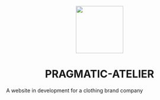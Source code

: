 <p align="center">
  <img src="![webpage icon](https://user-images.githubusercontent.com/74008800/220181330-1dae813a-5f96-439c-850a-e6de3bdd3e21.png)" height="128">
  <h1 align="center">PRAGMATIC-ATELIER</h1>
</p>

A website in development for a clothing brand company
